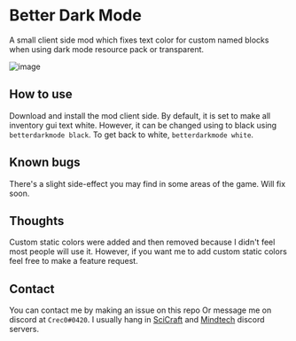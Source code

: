 # Better Dark Mode
A small client side mod which fixes text color for custom named blocks when using dark mode resource pack or transparent.

![image](https://user-images.githubusercontent.com/83436716/135745725-34f67e06-37bb-4fb2-a8a8-a1792dfb3065.png)

## How to use
Download and install the mod client side. By default, it is set to make all inventory gui text white.
However, it can be changed using to black using `betterdarkmode black`.
To get back to white, `betterdarkmode white`.

## Known bugs
There's a slight side-effect you may find in some areas of the game. Will fix soon.

## Thoughts
Custom static colors were added and then removed because I didn't feel most people will use it.
However, if you want me to add custom static colors feel free to make a feature request.

## Contact
You can contact me by making an issue on this repo Or message me on discord at `Crec0#0420`. 
I usually hang in [SciCraft](http://discord.gg/SciCraft) and [Mindtech](https://discord.gg/4fAAYw7P3s) discord servers.
